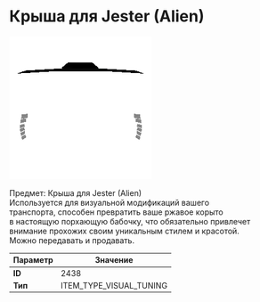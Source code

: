 # Крыша для Jester (Alien)

![Item Image](../img/2438.webp?raw=true)

Предмет: Крыша для Jester (Alien)<br>Используется для визуальной модификаций вашего<br>транспорта, способен превратить ваше ржавое корыто<br>в настоящую порхающую бабочку, что обязательно привлечет<br>внимание прохожих своим уникальным стилем и красотой.<br>Можно передавать и продавать.


| Параметр | Значение |
|----------|----------|
| **ID** | 2438 |
| **Тип** | ITEM_TYPE_VISUAL_TUNING |

